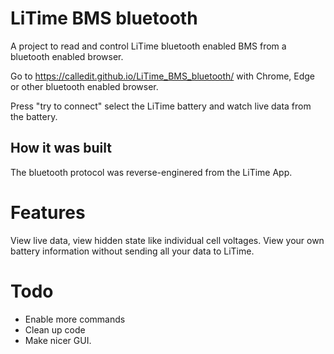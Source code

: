 # LiTime BMS bluetooth
A project to read and control LiTime bluetooth enabled BMS from a bluetooth enabled browser.

Go to https://calledit.github.io/LiTime_BMS_bluetooth/ with Chrome, Edge or other bluetooth enabled browser.

Press "try to connect" select the LiTime battery and watch live data from the battery.

## How it was built
The bluetooth protocol was reverse-enginered from the LiTime App.

# Features
View live data, view hidden state like individual cell voltages. View your own battery information without sending all your data to LiTime.

# Todo
* Enable more commands
* Clean up code
* Make nicer GUI.
